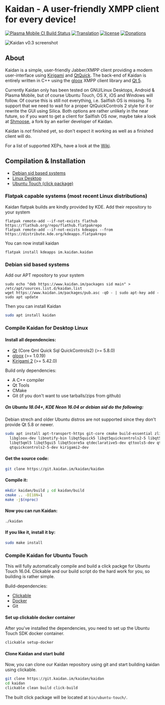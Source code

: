 # Kaidan - A user-friendly XMPP client for every device!

[![Plasma Mobile CI Build Status](https://img.shields.io/jenkins/s/http/mobile.neon.pangea.pub:8080/job/xenial_unstable_KaidanIM_kaidan-packaging-deb.svg)](http://mobile.neon.pangea.pub:8080/job/xenial_unstable_KaidanIM_kaidan-packaging-deb)
[![Translation](https://hosted.weblate.org/widgets/kaidan/-/svg-badge.svg)](https://hosted.weblate.org/projects/kaidan/translations/)
[![license](https://img.shields.io/badge/License-GPLv3%2B%20%2F%20CC%20BY--SA%204.0-blue.svg)](https://raw.githubusercontent.com/kaidanim/kaidan/master/LICENSE)
[![Donations](http://img.shields.io/liberapay/patrons/kaidan.svg?logo=liberapay)](https://liberapay.com/kaidan)

![Kaidan v0.3 screenshot](https://git.kaidan.im/kaidan/kaidan/uploads/da4886ea50581517bde0278a804b311c/kaidan-screenshot-0.3.png)

## About

Kaidan is a simple, user-friendly Jabber/XMPP client providing a modern user-interface using
[Kirigami](https://techbase.kde.org/Kirigami) and [QtQuick](http://wiki.qt.io/Qt_Quick). The back-end of
Kaidan is entirely written in C++ using the [gloox](https://camaya.net/gloox/) XMPP client library and
[Qt 5](https://www.qt.io/).

Currently Kaidan only has been tested on GNU/Linux Desktops, Android & Plasma Mobile, but of course
Ubuntu Touch, OS X, iOS and Windows will follow. Of course this is still not everything, i.e. Sailfish OS
is missing. To support that we need to wait for a proper QtQuickControls 2 style for it or rewrite the GUI
using Silica. Both options are rather unlikely in the near future, so if you want to get a client for
Sailfish OS _now_, maybe take a look at [Shmoose](https://github.com/geobra/harbour-shmoose), a fork by an
earlier developer of Kaidan.

Kaidan is *not* finished yet, so don't expect it working as well as a finished client will do.

For a list of supported XEPs, have a look at the [Wiki](https://git.kaidan.im/kaidan/kaidan/wikis/Supported-XEPs).

## Compilation & Installation

* [Debian sid based systems](#debian-sid-based-systems)
* [Linux Desktop](#compile-kaidan-for-desktop-linux)
* [Ubuntu Touch (click package)](#compile-kaidan-for-ubuntu-touch)


### Flatpak capable systems (most recent Linux distributions)

Kaidan flatpak builds are kindly provided by KDE. Add their repository to your system
```
flatpak remote-add --if-not-exists flathub https://flathub.org/repo/flathub.flatpakrepo
flatpak remote-add --if-not-exists kdeapps --from https://distribute.kde.org/kdeapps.flatpakrepo
```

You can now install kaidan

```
flatpak install kdeapps im.kaidan.kaidan
```

### Debian sid based systems

Add our APT repository to your system

```
sudo echo "deb https://www.kaidan.im/packages sid main" > /etc/apt/sources.list.d/kaidan.list
wget https://www.kaidan.im/packages/pub.asc -qO - | sudo apt-key add -
sudo apt update
```

Then you can install Kaidan

```bash
sudo apt install kaidan
```

### Compile Kaidan for Desktop Linux

#### Install all dependencies:
 * [Qt](http://doc.qt.io/qt-5/build-sources.html) (Core Qml Quick Sql QuickControls2) (>= 5.8.0)
 * [gloox](https://camaya.net/gloox/download/) (>= 1.0.19)
 * [Kirigami 2](https://phabricator.kde.org/source/kirigami/) (>= 5.42.0)

Build only dependencies:
 * A C++ compiler
 * Qt Tools
 * CMake
 * Git (if you don't want to use tarballs/zips from github)

##### On Ubuntu *18.04+*, KDE Neon 16.04 or debian *sid* do the following:

Debian strech and older Ubuntu distros are not supported since they don't provide Qt 5.8 or newer.

```bash
sudo apt install apt-transport-https git-core cmake build-essential zlib1g-dev \
  libgloox-dev libnotify-bin libqt5quick5 libqt5quickcontrols2-5 libqt5quickwidgets5 \
  libqt5qml5 libqt5gui5 libqt5core5a qtdeclarative5-dev qttools5-dev qt5-default \
  qtquickcontrols2-5-dev kirigami2-dev
```

#### Get the source code:

```bash
git clone https://git.kaidan.im/kaidan/kaidan
```

#### Compile it:

```bash
mkdir kaidan/build ; cd kaidan/build
cmake .. -DI18N=1
make -j$(nproc)
```

#### Now you can run Kaidan:

```bash
./kaidan
```

#### If you like it, install it by:

```bash
sudo make install
```

### Compile Kaidan for Ubuntu Touch

This will fully automatically compile and build a click packge for Ubuntu Touch 16.04. Clickable and our
build script do the hard work for you, so building is rather simple.

Build-dependencies:
 * [Clickable](https://github.com/bhdouglass/clickable)
 * [Docker](https://www.docker.com/)
 * Git

#### Set up clickable docker container

After you've installed the dependencies, you need to set up the Ubuntu Touch SDK docker container.

```bash
clickable setup-docker
```

#### Clone Kaidan and start build

Now, you can clone our Kaidan repository using git and start building kaidan using clickable.

```bash
git clone https://git.kaidan.im/kaidan/kaidan
cd kaidan
clickable clean build click-build
```

The built click package will be located at `bin/ubuntu-touch/`.
